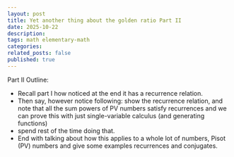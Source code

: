 ```yaml
---
layout: post
title: Yet another thing about the golden ratio Part II
date: 2025-10-22 
description: 
tags: math elementary-math 
categories: 
related_posts: false
published: true
---
```


Part II Outline:
- Recall part I how noticed at the end it has a recurrence relation. 
- Then say, however notice following: show the recurrence relation, and note that all the sum powers of 
PV numbers satisfy recurrences and we can prove this with just single-variable calculus (and generating functions)
- spend rest of the time doing that. 
- End with talking about how this applies to a whole lot of numbers, Pisot (PV) numbers and give some examples recurrences and conjugates. 